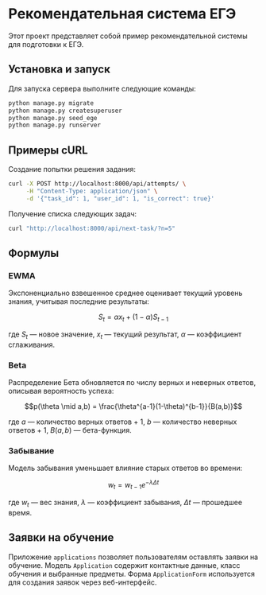 # Рекомендательная система ЕГЭ

Этот проект представляет собой пример рекомендательной системы для подготовки к ЕГЭ.

## Установка и запуск

Для запуска сервера выполните следующие команды:

```bash
python manage.py migrate
python manage.py createsuperuser
python manage.py seed_ege
python manage.py runserver
```

## Примеры cURL

Создание попытки решения задания:

```bash
curl -X POST http://localhost:8000/api/attempts/ \
     -H "Content-Type: application/json" \
     -d '{"task_id": 1, "user_id": 1, "is_correct": true}'
```

Получение списка следующих задач:

```bash
curl "http://localhost:8000/api/next-task/?n=5"
```

## Формулы

### EWMA
Экспоненциально взвешенное среднее оценивает текущий уровень знания, учитывая последние результаты:

$$S_t = \alpha x_t + (1 - \alpha) S_{t-1}$$

где $S_t$ — новое значение, $x_t$ — текущий результат, $\alpha$ — коэффициент сглаживания.

### Beta
Распределение Бета обновляется по числу верных и неверных ответов, описывая вероятность успеха:

$$p(\theta \mid a,b) = \frac{\theta^{a-1}(1-\theta)^{b-1}}{B(a,b)}$$

где $a$ — количество верных ответов + 1, $b$ — количество неверных ответов + 1, $B(a,b)$ — бета-функция.

### Забывание
Модель забывания уменьшает влияние старых ответов во времени:

$$w_t = w_{t-1} e^{-\lambda \Delta t}$$

где $w_t$ — вес знания, $\lambda$ — коэффициент забывания, $\Delta t$ — прошедшее время.

## Заявки на обучение

Приложение `applications` позволяет пользователям оставлять заявки на обучение.
Модель `Application` содержит контактные данные, класс обучения и выбранные
предметы. Форма `ApplicationForm` используется для создания заявок через
веб-интерфейс.


